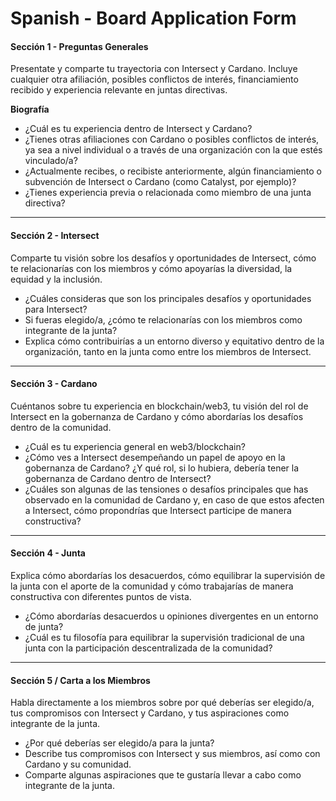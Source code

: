 # Spanish - Board Application Form

#### Sección 1 - Preguntas Generales

Presentate y comparte tu trayectoria con Intersect y Cardano. Incluye cualquier otra afiliación, posibles conflictos de interés, financiamiento recibido y experiencia relevante en juntas directivas.

**Biografía**

* ¿Cuál es tu experiencia dentro de Intersect y Cardano?
* ¿Tienes otras afiliaciones con Cardano o posibles conflictos de interés, ya sea a nivel individual o a través de una organización con la que estés vinculado/a?
* ¿Actualmente recibes, o recibiste anteriormente, algún financiamiento o subvención de Intersect o Cardano (como Catalyst, por ejemplo)?
* ¿Tienes experiencia previa o relacionada como miembro de una junta directiva?

***

#### Sección 2 - Intersect

Comparte tu visión sobre los desafíos y oportunidades de Intersect, cómo te relacionarías con los miembros y cómo apoyarías la diversidad, la equidad y la inclusión.

* ¿Cuáles consideras que son los principales desafíos y oportunidades para Intersect?
* Si fueras elegido/a, ¿cómo te relacionarías con los miembros como integrante de la junta?
* Explica cómo contribuirías a un entorno diverso y equitativo dentro de la organización, tanto en la junta como entre los miembros de Intersect.

***

#### Sección 3 - Cardano

Cuéntanos sobre tu experiencia en blockchain/web3, tu visión del rol de Intersect en la gobernanza de Cardano y cómo abordarías los desafíos dentro de la comunidad.

* ¿Cuál es tu experiencia general en web3/blockchain?
* ¿Cómo ves a Intersect desempeñando un papel de apoyo en la gobernanza de Cardano? ¿Y qué rol, si lo hubiera, debería tener la gobernanza de Cardano dentro de Intersect?
* ¿Cuáles son algunas de las tensiones o desafíos principales que has observado en la comunidad de Cardano y, en caso de que estos afecten a Intersect, cómo propondrías que Intersect participe de manera constructiva?

***

#### Sección 4 - Junta

Explica cómo abordarías los desacuerdos, cómo equilibrar la supervisión de la junta con el aporte de la comunidad y cómo trabajarías de manera constructiva con diferentes puntos de vista.

* ¿Cómo abordarías desacuerdos u opiniones divergentes en un entorno de junta?
* ¿Cuál es tu filosofía para equilibrar la supervisión tradicional de una junta con la participación descentralizada de la comunidad?

***

#### Sección 5 / Carta a los Miembros

Habla directamente a los miembros sobre por qué deberías ser elegido/a, tus compromisos con Intersect y Cardano, y tus aspiraciones como integrante de la junta.

* ¿Por qué deberías ser elegido/a para la junta?
* Describe tus compromisos con Intersect y sus miembros, así como con Cardano y su comunidad.
* Comparte algunas aspiraciones que te gustaría llevar a cabo como integrante de la junta.
